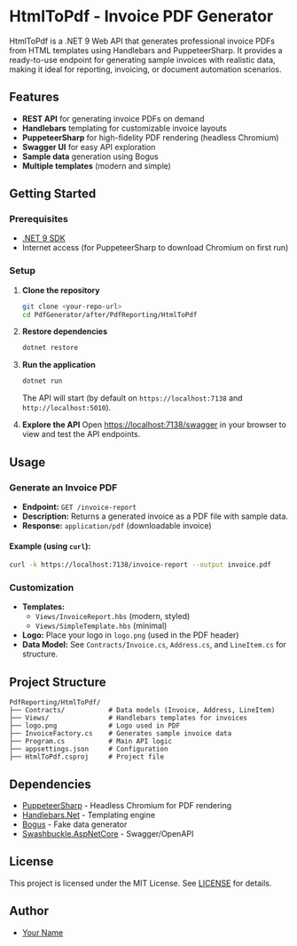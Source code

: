 # HtmlToPdf - Invoice PDF Generator

HtmlToPdf is a .NET 9 Web API that generates professional invoice PDFs from HTML templates using Handlebars and PuppeteerSharp. It provides a ready-to-use endpoint for generating sample invoices with realistic data, making it ideal for reporting, invoicing, or document automation scenarios.

## Features

- **REST API** for generating invoice PDFs on demand
- **Handlebars** templating for customizable invoice layouts
- **PuppeteerSharp** for high-fidelity PDF rendering (headless Chromium)
- **Swagger UI** for easy API exploration
- **Sample data** generation using Bogus
- **Multiple templates** (modern and simple)

## Getting Started

### Prerequisites

- [.NET 9 SDK](https://dotnet.microsoft.com/en-us/download/dotnet/9.0)
- Internet access (for PuppeteerSharp to download Chromium on first run)

### Setup

1. **Clone the repository**
   ```sh
   git clone <your-repo-url>
   cd PdfGenerator/after/PdfReporting/HtmlToPdf
   ```
2. **Restore dependencies**
   ```sh
   dotnet restore
   ```
3. **Run the application**

   ```sh
   dotnet run
   ```

   The API will start (by default on `https://localhost:7138` and `http://localhost:5010`).

4. **Explore the API**
   Open [https://localhost:7138/swagger](https://localhost:7138/swagger) in your browser to view and test the API endpoints.

## Usage

### Generate an Invoice PDF

- **Endpoint:** `GET /invoice-report`
- **Description:** Returns a generated invoice as a PDF file with sample data.
- **Response:** `application/pdf` (downloadable invoice)

#### Example (using `curl`):

```sh
curl -k https://localhost:7138/invoice-report --output invoice.pdf
```

### Customization

- **Templates:**
  - `Views/InvoiceReport.hbs` (modern, styled)
  - `Views/SimpleTemplate.hbs` (minimal)
- **Logo:** Place your logo in `logo.png` (used in the PDF header)
- **Data Model:** See `Contracts/Invoice.cs`, `Address.cs`, and `LineItem.cs` for structure.

## Project Structure

```
PdfReporting/HtmlToPdf/
├── Contracts/           # Data models (Invoice, Address, LineItem)
├── Views/               # Handlebars templates for invoices
├── logo.png             # Logo used in PDF
├── InvoiceFactory.cs    # Generates sample invoice data
├── Program.cs           # Main API logic
├── appsettings.json     # Configuration
├── HtmlToPdf.csproj     # Project file
```

## Dependencies

- [PuppeteerSharp](https://github.com/hardkoded/puppeteer-sharp) - Headless Chromium for PDF rendering
- [Handlebars.Net](https://github.com/Handlebars-Net/Handlebars.Net) - Templating engine
- [Bogus](https://github.com/bchavez/Bogus) - Fake data generator
- [Swashbuckle.AspNetCore](https://github.com/domaindrivendev/Swashbuckle.AspNetCore) - Swagger/OpenAPI

## License

This project is licensed under the MIT License. See [LICENSE](../LICENSE) for details.

## Author

- [Your Name](mailto:your.email@example.com)
